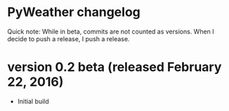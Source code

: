 # PyWeather changelog

Quick note: While in beta, commits are not counted as versions. When I decide to push a release, I push a release.

# version 0.2 beta (released February 22, 2016)
* Initial build
